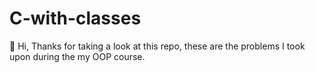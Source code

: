 # C-with-classes
👋 Hi, Thanks for taking a look at this repo, these are the problems I took upon during the my OOP course.
